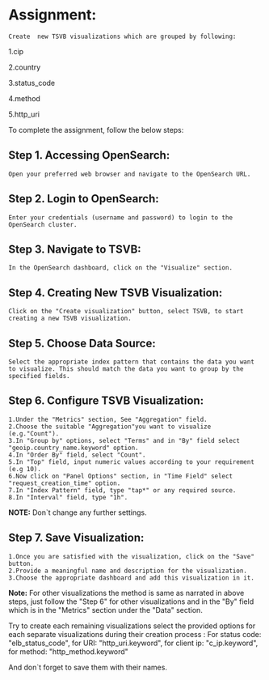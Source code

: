 # Assignment:

	Create  new TSVB visualizations which are grouped by following:
	
 1.cip
	
 2.country
	
 3.status_code
	
 4.method
	
 5.http_uri

 To complete the assignment, follow the below steps:



## Step 1. Accessing OpenSearch:

	Open your preferred web browser and navigate to the OpenSearch URL.
    
    

	
## Step 2. Login to OpenSearch:

	Enter your credentials (username and password) to login to the OpenSearch cluster.



## Step 3. Navigate to TSVB:

	In the OpenSearch dashboard, click on the "Visualize" section.



## Step 4. Creating New TSVB Visualization:

	Click on the "Create visualization" button, select TSVB, to start creating a new TSVB visualization.


	
## Step 5. Choose Data Source:

	Select the appropriate index pattern that contains the data you want to visualize. This should match the data you want to group by the specified fields.
    


## Step 6. Configure TSVB Visualization:

	1.Under the "Metrics" section, See "Aggregation" field.
	2.Choose the suitable "Aggregation"you want to visualize (e.g."Count").
	3.In "Group by" options, select "Terms" and in "By" field select "geoip.country_name.keyword" option.
	4.In "Order By" field, select "Count".
	5.In "Top" field, input numeric values according to your requirement (e.g 10).
	6.Now click on "Panel Options" section, in "Time Field" select "request_creation_time" option.
	7.In "Index Pattern" field, type "tap*" or any required source.
	8.In "Interval" field, type "1h".
    
    
    
**NOTE:** Don`t change any further settings.
    
    
    
## Step 7. Save Visualization:

	1.Once you are satisfied with the visualization, click on the "Save" button.
	2.Provide a meaningful name and description for the visualization.
	3.Choose the appropriate dashboard and add this visualization in it.
    
    
    
**Note:** For other visualizations the method is same as narrated in above steps, just follow the "Step 6" for other visualizations and in the "By" field which is in the "Metrics" section under the "Data" section.



Try to create each remaining visualizations  select the provided options for each separate visualizations during their creation process :
    For status code: "elb_status_code", for URI: "http_uri.keyword", for client ip: "c_ip.keyword", for method: "http_method.keyword"
    
And don`t forget to save them with their names.
    
    
    
    
	

